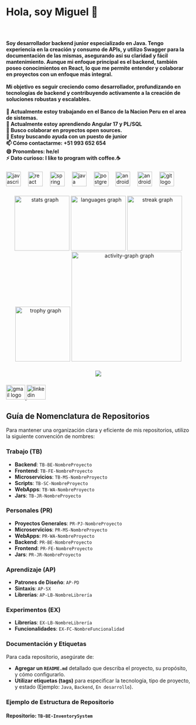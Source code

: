 <h1 align="left">Hola, soy Miguel 👋</h1>

###

<br clear="both">

<h4 align="left">Soy desarrollador backend junior especializado en Java. Tengo experiencia en la creación y consumo de APIs, y utilizo Swagger para la documentación de las mismas, asegurando así su claridad y fácil mantenimiento. Aunque mi enfoque principal es el backend, también poseo conocimientos en React, lo que me permite entender y colaborar en proyectos con un enfoque más integral.<br><br>Mi objetivo es seguir creciendo como desarrollador, profundizando en tecnologías de backend y contribuyendo activamente a la creación de soluciones robustas y escalables.<br><br>🔭 Actualmente estoy trabajando en el Banco de la Nacion Peru en el area de sistemas.<br>🌱 Actualmente estoy aprendiendo Angular 17 y PL/SQL<br>👯 Busco colaborar en proyectos open sources.<br>🤔 Estoy buscando ayuda con un puesto de junior<br>📫 Cómo contactarme: +51 993 652 654<br>😄 Pronombres: he/el<br>⚡ Dato curioso: I like to program with coffee.☕</h4>

###

<div align="left">
  <img src="https://cdn.jsdelivr.net/gh/devicons/devicon/icons/javascript/javascript-original.svg" height="40" alt="javascript logo"  />
  <img width="12" />
  <img src="https://cdn.jsdelivr.net/gh/devicons/devicon/icons/react/react-original.svg" height="40" alt="react logo"  />
  <img width="12" />
  <img src="https://cdn.jsdelivr.net/gh/devicons/devicon/icons/spring/spring-original.svg" height="40" alt="spring logo"  />
  <img width="12" />
  <img src="https://cdn.jsdelivr.net/gh/devicons/devicon/icons/java/java-original.svg" height="40" alt="java logo"  />
  <img width="12" />
  <img src="https://cdn.jsdelivr.net/gh/devicons/devicon/icons/postgresql/postgresql-original.svg" height="40" alt="postgresql logo"  />
  <img width="12" />
  <img src="https://cdn.jsdelivr.net/gh/devicons/devicon/icons/android/android-original.svg" height="40" alt="android logo"  />
  <img width="12" />
  <img src="https://cdn.jsdelivr.net/gh/devicons/devicon/icons/androidstudio/androidstudio-original.svg" height="40" alt="androidstudio logo"  />
  <img width="12" />
  <img src="https://cdn.jsdelivr.net/gh/devicons/devicon/icons/git/git-original.svg" height="40" alt="git logo"  />
</div>

###

<div align="center">
  <img src="https://github-readme-stats.vercel.app/api?username=Miguel-Sanchez241001&hide_title=false&hide_rank=false&show_icons=true&include_all_commits=true&count_private=true&disable_animations=false&theme=dracula&locale=es&hide_border=false&order=1" height="150" alt="stats graph"  />
  <img src="https://github-readme-stats.vercel.app/api/top-langs?username=Miguel-Sanchez241001&locale=es&hide_title=false&layout=compact&card_width=320&langs_count=5&theme=dracula&hide_border=false&order=2" height="150" alt="languages graph"  />
  <img src="https://streak-stats.demolab.com?user=Miguel-Sanchez241001&locale=es&mode=daily&theme=dracula&hide_border=false&border_radius=5&order=3" height="150" alt="streak graph"  />
  <img src="https://github-profile-trophy.vercel.app?username=Miguel-Sanchez241001&theme=dracula&column=-1&row=1&margin-w=8&margin-h=8&no-bg=false&no-frame=false&order=4" height="150" alt="trophy graph"  />
  <img src="https://github-readme-activity-graph.vercel.app/graph?username=Miguel-Sanchez241001&radius=16&theme=redical&area=true&order=5" height="300" alt="activity-graph graph"  />
</div>

###

<div align="center">
  <img src="https://profile-counter.glitch.me/Miguel-Sanchez241001/count.svg?"  />
</div>

###

<div align="left">
  <a href="sanchezsanchezmiguelivan@gmail.com" target="_blank">
    <img src="https://raw.githubusercontent.com/maurodesouza/profile-readme-generator/master/src/assets/icons/social/gmail/default.svg" width="52" height="40" alt="gmail logo"  />
  </a>
  <a href="https://www.linkedin.com/in/miguelsanchezdev/" target="_blank">
    <img src="https://raw.githubusercontent.com/maurodesouza/profile-readme-generator/master/src/assets/icons/social/linkedin/default.svg" width="52" height="40" alt="linkedin logo"  />
  </a>
</div>

###

## Guía de Nomenclatura de Repositorios

Para mantener una organización clara y eficiente de mis repositorios, utilizo la siguiente convención de nombres:

### Trabajo (TB)
- **Backend**: `TB-BE-NombreProyecto`
- **Frontend**: `TB-FE-NombreProyecto`
- **Microservicios**: `TB-MS-NombreProyecto`
- **Scripts**: `TB-SC-NombreProyecto`
- **WebApps**: `TB-WA-NombreProyecto`
- **Jars**:  `TB-JR-NombreProyecto`

### Personales (PR)
- **Proyectos Generales**: `PR-PJ-NombreProyecto`
- **Microservicios**: `PR-MS-NombreProyecto`
- **WebApps**: `PR-WA-NombreProyecto`
- **Backend**: `PR-BE-NombreProyecto`
- **Frontend**: `PR-FE-NombreProyecto`
- **Jars**:  `PR-JR-NombreProyecto`

### Aprendizaje (AP)
- **Patrones de Diseño**: `AP-PD`
- **Sintaxis**: `AP-SX`
- **Librerías**: `AP-LB-NombreLibrería`

### Experimentos (EX)
- **Librerías**: `EX-LB-NombreLibrería`
- **Funcionalidades**: `EX-FC-NombreFuncionalidad`
  
### Documentación y Etiquetas

Para cada repositorio, asegúrate de:
- **Agregar un `README.md`** detallado que describa el proyecto, su propósito, y cómo configurarlo.
- **Utilizar etiquetas (tags)** para especificar la tecnología, tipo de proyecto, y estado (Ejemplo: `Java`, `Backend`, `En desarrollo`).

### Ejemplo de Estructura de Repositorio

#### Repositorio: `TB-BE-InventorySystem`
